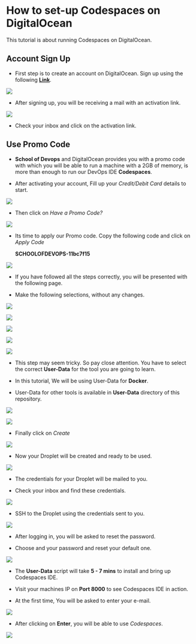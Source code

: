 # How to set-up Codespaces on DigitalOcean

This tutorial is about running Codespaces on DigitalOcean.

## Account Sign Up

* First step is to create an account on DigitalOcean.
Sign up using the following [**Link**](https://cloud.digitalocean.com/registrations/new).

![](images/01_Sign_up.jpg)

* After signing up, you will be receiving a mail with an activation link.

![](images/02_Confirm_mail.jpg)

* Check your inbox and click on the activation link.


## Use Promo Code

* **School of Devops** and DigitalOcean provides you with a promo code with which you will be able to run a machine with a 2GB of memory, is more than enough to run our DevOps IDE **Codespaces**.


* After activating your account, Fill up your *Credit/Debit Card* details to start.

![](images/03_Credit_Card.jpg)

* Then click on *Have a Promo Code?*

![](images/04_Promo.jpg)

* Its time to apply our Promo code. Copy the following code and click on *Apply Code*

    **SCHOOLOFDEVOPS-11bc7f15**

![](images/05_Applied.jpg)

* If you have followed all the steps correctly, you will be presented with the following page.

* Make the following selections, without any changes.

![](images/05_1_Sign_complete.jpg)

![](images/06_Flavor.jpg)

![](images/07_Size.jpg)

![](images/08_Block_Storage.jpg)

![](images/09_Region.jpg)

* This step may seem tricky. So pay close attention. You have to select the correct **User-Data** for the tool you are going to learn.

* In this tutorial, We will be using User-Data for **Docker**.

* User-Data for other tools is available in **User-Data** directory of this repository.

![](images/10_User_Data.jpg)

![](images/11_SSH_Key.jpg)

* Finally click on *Create*

![](images/14_Create.jpg)

* Now your Droplet will be created and ready to be used.

![](images/15_Launched.jpg)

* The credentials for your Droplet will be mailed to you.

* Check your inbox and find these credentials.

![](images/16_Creds.jpg)

* SSH to the Droplet using the credentials sent to you.

![](images/17_SSH.jpg)

* After logging in, you will be asked to reset the password.

* Choose and your password and reset your default one.

![](images/18_Logged.jpg)

* The **User-Data** script will take **5 - 7 mins**
to install and bring up Codespaces IDE.

* Visit your machines IP on **Port 8000** to see Codespaces IDE in action.

* At the first time, You will be asked to enter your e-mail.

![](images/19_Codespaces.jpg)

* After clicking on **Enter**, you will be able to use *Codespaces*.

![](images/21_console.gif)
